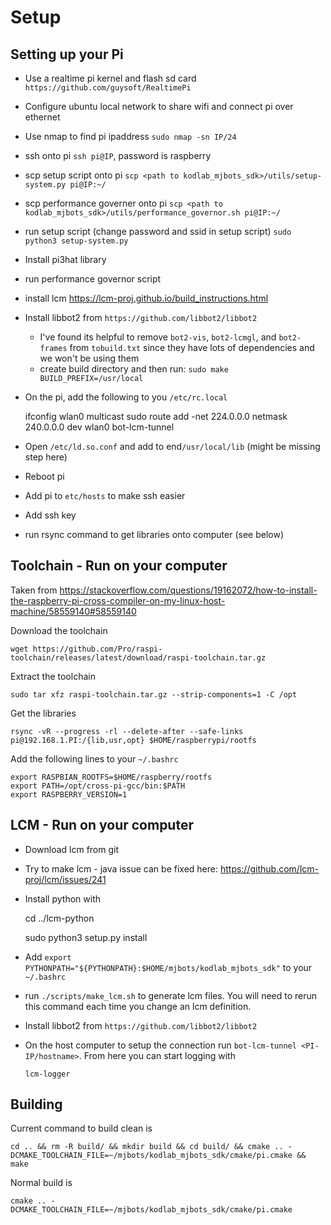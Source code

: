 # Setup

## Setting up your Pi
* Use a realtime pi kernel and flash sd card `https://github.com/guysoft/RealtimePi`
* Configure ubuntu local network to share wifi and connect pi over ethernet
* Use nmap to find pi ipaddress `sudo nmap -sn IP/24`
* ssh onto pi `ssh pi@IP`, password is raspberry
* scp setup script onto pi `scp <path to kodlab_mjbots_sdk>/utils/setup-system.py pi@IP:~/`
* scp performance governer onto pi `scp <path to kodlab_mjbots_sdk>/utils/performance_governor.sh pi@IP:~/`
* run setup script (change password and ssid in setup script) `sudo python3 setup-system.py`
* Install pi3hat library
* run performance governor script
* install lcm https://lcm-proj.github.io/build_instructions.html
* Install libbot2 from `https://github.com/libbot2/libbot2`
    * I've found its helpful to remove `bot2-vis`, `bot2-lcmgl`, and `bot2-frames` from `tobuild.txt` since they have lots of dependencies and we won't be using them
    * create build directory and then run: `sudo make BUILD_PREFIX=/usr/local`
* On the pi, add the following to you `/etc/rc.local`
    

    ifconfig wlan0 multicast
    sudo route add -net 224.0.0.0 netmask 240.0.0.0 dev wlan0
    bot-lcm-tunnel
* Open `/etc/ld.so.conf` and add to end`/usr/local/lib` (might be missing step here)
* Reboot pi
* Add pi to `etc/hosts` to make ssh easier
* Add ssh key
* run rsync command to get libraries onto computer (see below)


## Toolchain - Run on your computer
Taken from https://stackoverflow.com/questions/19162072/how-to-install-the-raspberry-pi-cross-compiler-on-my-linux-host-machine/58559140#58559140

Download the toolchain

    wget https://github.com/Pro/raspi-toolchain/releases/latest/download/raspi-toolchain.tar.gz

Extract the toolchain

    sudo tar xfz raspi-toolchain.tar.gz --strip-components=1 -C /opt

Get the libraries

    rsync -vR --progress -rl --delete-after --safe-links pi@192.168.1.PI:/{lib,usr,opt} $HOME/raspberrypi/rootfs

Add the following lines to your `~/.bashrc`

    export RASPBIAN_ROOTFS=$HOME/raspberry/rootfs
    export PATH=/opt/cross-pi-gcc/bin:$PATH
    export RASPBERRY_VERSION=1


## LCM - Run on your computer
* Download lcm from git
* Try to make lcm - java issue can be fixed here: https://github.com/lcm-proj/lcm/issues/241 
* Install python with
    
    
    cd ../lcm-python
    
    sudo python3 setup.py install
* Add `export PYTHONPATH="${PYTHONPATH}:$HOME/mjbots/kodlab_mjbots_sdk"` to your `~/.bashrc`
* run `./scripts/make_lcm.sh` to generate lcm files. You will need to rerun this command each time you change an lcm definition.
* Install libbot2 from `https://github.com/libbot2/libbot2`

* On the host computer to setup the connection run `bot-lcm-tunnel <PI-IP/hostname>`. From here you can start logging with


      lcm-logger


## Building
Current command to build clean is

    cd .. && rm -R build/ && mkdir build && cd build/ && cmake .. -DCMAKE_TOOLCHAIN_FILE=~/mjbots/kodlab_mjbots_sdk/cmake/pi.cmake && make

Normal build is 

    cmake .. -DCMAKE_TOOLCHAIN_FILE=~/mjbots/kodlab_mjbots_sdk/cmake/pi.cmake
    
